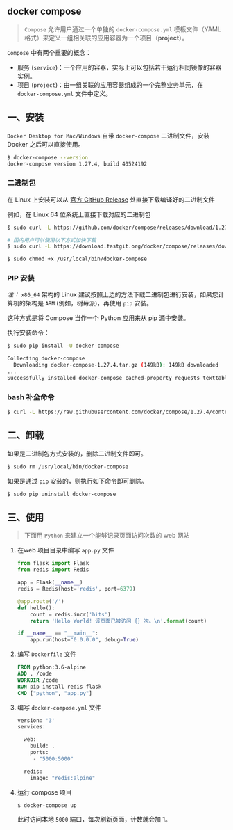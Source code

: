 ## docker compose

> `Compose` 允许用户通过一个单独的 `docker-compose.yml` 模板文件（YAML 格式）来定义一组相关联的应用容器为一个项目（**project**）。

`Compose` 中有两个重要的概念：

- 服务 (`service`)：一个应用的容器，实际上可以包括若干运行相同镜像的容器实例。
- 项目 (`project`)：由一组关联的应用容器组成的一个完整业务单元，在 `docker-compose.yml` 文件中定义。

## 一、安装

`Docker Desktop for Mac/Windows` 自带 `docker-compose` 二进制文件，安装 Docker 之后可以直接使用。

```sh
$ docker-compose --version
docker-compose version 1.27.4, build 40524192
```

### 二进制包

在 Linux 上安装可以从 [官方 GitHub Release](https://github.com/docker/compose/releases) 处直接下载编译好的二进制文件

例如，在 Linux 64 位系统上直接下载对应的二进制包

```sh
$ sudo curl -L https://github.com/docker/compose/releases/download/1.27.4/docker-compose-`uname -s`-`uname -m` > /usr/local/bin/docker-compose

# 国内用户可以使用以下方式加快下载
$ sudo curl -L https://download.fastgit.org/docker/compose/releases/download/1.27.4/docker-compose-`uname -s`-`uname -m` > /usr/local/bin/docker-compose

$ sudo chmod +x /usr/local/bin/docker-compose
```

### PIP 安装

*注：* `x86_64` 架构的 Linux 建议按照上边的方法下载二进制包进行安装，如果您计算机的架构是 `ARM` (例如，树莓派)，再使用 `pip` 安装。

这种方式是将 Compose 当作一个 Python 应用来从 pip 源中安装。

执行安装命令：

```sh
$ sudo pip install -U docker-compose

Collecting docker-compose
  Downloading docker-compose-1.27.4.tar.gz (149kB): 149kB downloaded
...
Successfully installed docker-compose cached-property requests texttable websocket-client docker-py dockerpty six enum34 backports.ssl-match-hostname ipaddress
```

### bash 补全命令

```sh
$ curl -L https://raw.githubusercontent.com/docker/compose/1.27.4/contrib/completion/bash/docker-compose > /etc/bash_completion.d/docker-compose
```

## 二、卸载

如果是二进制包方式安装的，删除二进制文件即可。

```sh
$ sudo rm /usr/local/bin/docker-compose
```

如果是通过 `pip` 安装的，则执行如下命令即可删除。

```sh
$ sudo pip uninstall docker-compose
```

## 三、使用

> 下面用 `Python` 来建立一个能够记录页面访问次数的 web 网站

1. 在web 项目目录中编写 `app.py` 文件

   ```python
   from flask import Flask
   from redis import Redis
   
   app = Flask(__name__)
   redis = Redis(host='redis', port=6379)
   
   @app.route('/')
   def hello():
       count = redis.incr('hits')
       return 'Hello World! 该页面已被访问 {} 次。\n'.format(count)
   
   if __name__ == "__main__":
       app.run(host="0.0.0.0", debug=True)
   ```

2. 编写 `Dockerfile` 文件

   ```dockerfile
   FROM python:3.6-alpine
   ADD . /code
   WORKDIR /code
   RUN pip install redis flask
   CMD ["python", "app.py"]
   ```

3. 编写 `docker-compose.yml` 文件

   ```dockerfile
   version: '3'
   services:
   
     web:
       build: .
       ports:
        - "5000:5000"
   
     redis:
       image: "redis:alpine"
   ```

4. 运行 compose 项目

   ```sh
   $ docker-compose up
   ```

   此时访问本地 `5000` 端口，每次刷新页面，计数就会加 1。
